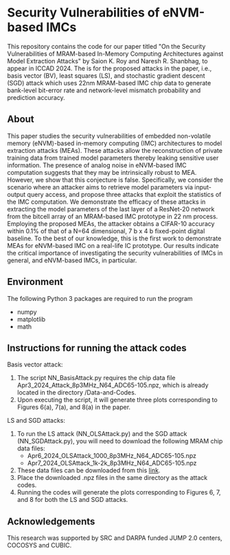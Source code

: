 # Security Vulnerabilities of eNVM-based IMCs
This repository contains the code for our paper titled "On the Security Vulnerabilities of MRAM-based In-Memory Computing Architectures against Model Extraction Attacks" by Saion K. Roy and Naresh R. Shanbhag, to appear in ICCAD 2024. The is for the proposed attacks in the paper, i.e., basis vector (BV), least squares (LS), and stochastic gradient descent (SGD) attack which uses 22nm MRAM-based IMC chip data to generate bank-level bit-error rate and network-level mismatch probability and prediction accuracy.

## About
This paper studies the security vulnerabilities of embedded non-volatile memory (eNVM)-based in-memory computing (IMC) architectures to model extraction attacks (MEAs). These attacks allow the reconstruction of private training data from trained model parameters thereby leaking sensitive user information. The presence of analog noise in eNVM-based IMC computation suggests that they may be intrinsically robust to MEA. However, we show that this conjecture is false. Specifically, we consider the scenario where an attacker aims to retrieve model parameters via input-output query access, and propose three attacks that exploit the statistics of the IMC computation. We demonstrate the efficacy of these attacks in extracting the model parameters of the last layer of a ResNet-20 network from the bitcell array of an MRAM-based IMC prototype in 22 nm process. Employing the proposed MEAs, the attacker obtains a CIFAR-10 accuracy within 0.1% of that of a N=64 dimensional, 7 b x 4 b fixed-point digital baseline. To the best of our knowledge, this is the first work to demonstrate MEAs for eNVM-based IMC on a real-life IC prototype. Our results indicate the critical importance of investigating the security vulnerabilities of IMCs in general, and eNVM-based IMCs, in particular.

## Environment
The following Python 3 packages are required to run the program
* numpy
* matplotlib
* math

## Instructions for running the attack codes
Basis vector attack:
1. The script NN_BasisAttack.py requires the chip data file Apr3_2024_Attack_8p3MHz_N64_ADC65-105.npz, which is already located in the directory /Data-and-Codes.
2. Upon executing the script, it will generate three plots corresponding to Figures 6(a), 7(a), and 8(a) in the paper.

LS and SGD attacks:
1. To run the LS attack (NN_OLSAttack.py) and the SGD attack (NN_SGDAttack.py), you will need to download the following MRAM chip data files:
   * Apr6_2024_OLSAttack_1000_8p3MHz_N64_ADC65-105.npz
   * Apr7_2024_OLSAttack_1k-2k_8p3MHz_N64_ADC65-105.npz
2. These data files can be downloaded from this [link](https://uofi.box.com/s/120mo1fsqawdvd4d9392e5578skcwega).
3. Place the downloaded .npz files in the same directory as the attack codes.
4. Running the codes will generate the plots corresponding to Figures 6, 7, and 8 for both the LS and SGD attacks.

## Acknowledgements
This research was supported by SRC and DARPA funded JUMP 2.0 centers, COCOSYS and CUBIC.
